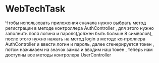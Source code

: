 # WebTechTask
 
Чтобы использовать приложения сначала нужно выбрать метод регистрации в методе контроллера 
 AuthController , для этого нужно заполнить поля логина и пароля(должен быть больше 8 символов),
 после этого нужно нажать на метод login в методе контроллера AuthController и ввести логин и 
 пароль, далее сгенерируется токен , потом нажимаем на значок замка и вводим наш токен , теперь 
 нам доступны все методы контролера UserController
